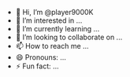 - 👋 Hi, I’m @player9000K
- 👀 I’m interested in ...
- 🌱 I’m currently learning ...
- 💞️ I’m looking to collaborate on ...
- 📫 How to reach me ...
- 😄 Pronouns: ...
- ⚡ Fun fact: ...

<!---
player9000K/player9000K is a ✨ special ✨ repository because its `README.md` (this file) appears on your GitHub profile.
You can click the Preview link to take a look at your changes.
--->
